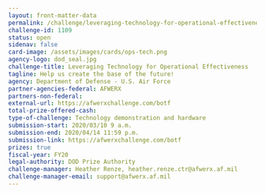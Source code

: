 ```yaml
---
layout: front-matter-data
permalink: /challenge/leveraging-technology-for-operational-effectiveness/
challenge-id: 1109
status: open
sidenav: false
card-image: /assets/images/cards/ops-tech.png
agency-logo: dod_seal.jpg
challenge-title: Leveraging Technology for Operational Effectiveness
tagline: Help us create the base of the future!
agency: Department of Defense - U.S. Air Force
partner-agencies-federal: AFWERX
partners-non-federal:
external-url: https://afwerxchallenge.com/botf
total-prize-offered-cash:
type-of-challenge: Technology demonstration and hardware
submission-start: 2020/03/10 9 a.m.
submission-end: 2020/04/14 11:59 p.m.
submission-link: https://afwerxchallenge.com/botf
prizes: true
fiscal-year: FY20
legal-authority: DOD Prize Authority  
challenge-manager: Heather Renze, heather.renze.ctr@afwerx.af.mil
challenge-manager-email: support@afwerx.af.mil
---
```



